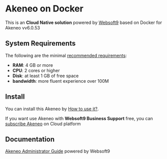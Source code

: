 # Akeneo on Docker  

This is an **Cloud Native solution** powered by [Websoft9](https://www.websoft9.com) based on Docker for Akeneo vv6.0.53

## System Requirements

The following are the minimal [recommended requirements](https://github.com/akeneo/docker#recommended-system-requirements):

* **RAM**: 4 GB or more
* **CPU**: 2 cores or higher
* **Disk**: at least 1 GB of free space
* **bandwidth**: more fluent experience over 100M  

## Install

You can install this Akeneo by [How to use it?](https://github.com/Websoft9/docker-library#how-to-use-it).   

If you want use Akeneo with **Websoft9 Business Support** free, you can [subscribe Akeneo](https://www.websoft9.com/apps) on Cloud platform

## Documentation

[Akeneo Administrator Guide](https://support.websoft9.com/docs/akeneo) powered by Websoft9
